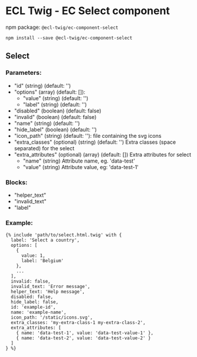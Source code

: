 # ECL Twig - EC Select component

npm package: `@ecl-twig/ec-component-select`

```shell
npm install --save @ecl-twig/ec-component-select
```

## Select

### Parameters:

- "id" (string) (default: '')
- "options" (array) (default: []):
  - "value" (string) (default: '')
  - "label" (string) (default: '')
- "disabled" (boolean) (default: false)
- "invalid" (boolean) (default: false)
- "name" (string) (default: '')
- "hide_label" (boolean) (default: '')
- "icon_path" (string) (default: ''): file containing the svg icons
- "extra_classes" (optional) (string) (default: '') Extra classes (space separated) for the select
- "extra_attributes" (optional) (array) (default: []) Extra attributes for select
  - "name" (string) Attribute name, eg. 'data-test'
  - "value" (string) Attribute value, eg: 'data-test-1'

### Blocks:

- "helper_text"
- "invalid_text"
- "label"

### Example:

<!-- prettier-ignore -->
```twig
{% include 'path/to/select.html.twig' with { 
  label: 'Select a country', 
  options: [ 
    { 
      value: 1, 
      label: 'Belgium' 
    }, 
    ... 
  ], 
  invalid: false, 
  invalid_text: 'Error message', 
  helper_text: 'Help message', 
  disabled: false, 
  hide_label: false, 
  id: 'example-id', 
  name: 'example-name', 
  icon_path: '/static/icons.svg', 
  extra_classes: 'my-extra-class-1 my-extra-class-2', 
  extra_attributes: [ 
    { name: 'data-test-1', value: 'data-test-value-1' }, 
    { name: 'data-test-2', value: 'data-test-value-2' } 
  ] 
} %}
```
